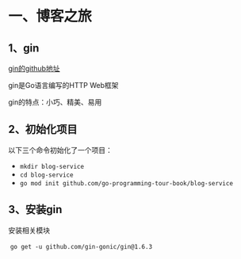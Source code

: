 # 一、博客之旅

## 1、gin

[gin的github地址](https://github.com/gin-gonic/gin)

gin是Go语言编写的HTTP Web框架

gin的特点：小巧、精美、易用

## 2、初始化项目

以下三个命令初始化了一个项目：

- `mkdir blog-service`
- `cd blog-service`
- `go mod init github.com/go-programming-tour-book/blog-service`

## 3、安装gin

安装相关模块

​	`go get -u github.com/gin-gonic/gin@1.6.3`









